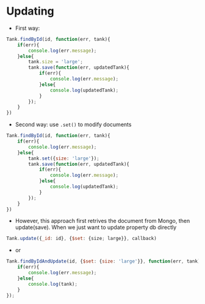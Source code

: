 # Updating
- First way:
```javascript
Tank.findById(id, function(err, tank){
	if(err){
		console.log(err.message);
	}else{
		tank.size = 'large';
		tank.save(function(err, updatedTank){
			if(err){
				console.log(err.message);
			}else{
				console.log(updatedTank);
			}
		});
	}
})
```
- Second way: use `.set()` to modify documents
```javascript
Tank.findById(id, function(err, tank){
	if(err){
		console.log(err.message);
	}else{
		tank.set({size: 'large'});
		tank.save(function(err, updatedTank){
			if(err){
				console.log(err.message);
			}else{
				console.log(updatedTank);
			}		
		});
	}
})
```
- However, this approach first retrives the document from Mongo, then update(save). When we just want to update property db directly
```javascript
Tank.update({_id: id}, {$set: {size; large}}, callback)
```
- or
```javascript
Tank.findByIdAndUpdate(id, {$set: {size: 'large'}}, function(err, tank){
	if(err){
		console.log(err.message);
	}else{
		console.log(tank);
	}
});
```